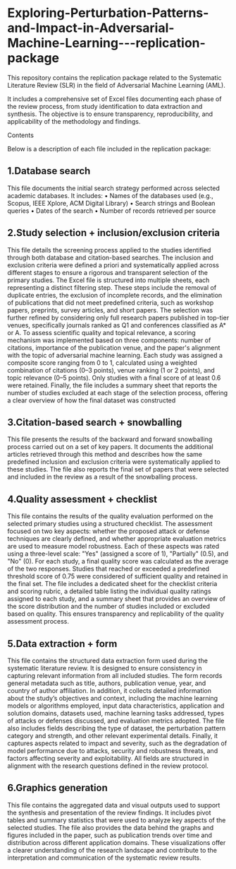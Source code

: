 # Exploring-Perturbation-Patterns-and-Impact-in-Adversarial-Machine-Learning---replication-package
This repository contains the replication package related to the Systematic Literature Review (SLR) in the field of Adversarial Machine Learning (AML).

It includes a comprehensive set of Excel files documenting each phase of the review process, from study identification to data extraction and synthesis. The objective is to ensure transparency, reproducibility, and applicability of the methodology and findings.

Contents

Below is a description of each file included in the replication package:

## 1.Database search

This file documents the initial search strategy performed across selected academic databases. It includes:
•	Names of the databases used (e.g., Scopus, IEEE Xplore, ACM Digital Library)
•	Search strings and Boolean queries
•	Dates of the search
•	Number of records retrieved per source

## 2.Study selection + inclusion/exclusion criteria

This file details the screening process applied to the studies identified through both database and citation-based searches. The inclusion and exclusion criteria were defined a priori and systematically applied across different stages to ensure a rigorous and transparent selection of the primary studies.
The Excel file is structured into multiple sheets, each representing a distinct filtering step. These steps include the removal of duplicate entries, the exclusion of incomplete records, and the elimination of publications that did not meet predefined criteria, such as workshop papers, preprints, survey articles, and short papers. The selection was further refined by considering only full research papers published in top-tier venues, specifically journals ranked as Q1 and conferences classified as A* or A.
To assess scientific quality and topical relevance, a scoring mechanism was implemented based on three components: number of citations, importance of the publication venue, and the paper's alignment with the topic of adversarial machine learning. Each study was assigned a composite score ranging from 0 to 1, calculated using a weighted combination of citations (0–3 points), venue ranking (1 or 2 points), and topic relevance (0–5 points). Only studies with a final score of at least 0.6 were retained.
Finally, the file includes a summary sheet that reports the number of studies excluded at each stage of the selection process, offering a clear overview of how the final dataset was constructed

## 3.Citation-based search + snowballing

This file presents the results of the backward and forward snowballing process carried out on a set of key papers. It documents the additional articles retrieved through this method and describes how the same predefined inclusion and exclusion criteria were systematically applied to these studies. The file also reports the final set of papers that were selected and included in the review as a result of the snowballing process.

## 4.Quality assessment + checklist

This file contains the results of the quality evaluation performed on the selected primary studies using a structured checklist. The assessment focused on two key aspects: whether the proposed attack or defense techniques are clearly defined, and whether appropriate evaluation metrics are used to measure model robustness.
Each of these aspects was rated using a three-level scale: "Yes" (assigned a score of 1), "Partially" (0.5), and "No" (0). For each study, a final quality score was calculated as the average of the two responses. Studies that reached or exceeded a predefined threshold score of 0.75 were considered of sufficient quality and retained in the final set.
The file includes a dedicated sheet for the checklist criteria and scoring rubric, a detailed table listing the individual quality ratings assigned to each study, and a summary sheet that provides an overview of the score distribution and the number of studies included or excluded based on quality. This ensures transparency and replicability of the quality assessment process.

## 5.Data extraction + form

This file contains the structured data extraction form used during the systematic literature review. It is designed to ensure consistency in capturing relevant information from all included studies. The form records general metadata such as title, authors, publication venue, year, and country of author affiliation.
In addition, it collects detailed information about the study’s objectives and context, including the machine learning models or algorithms employed, input data characteristics, application and solution domains, datasets used, machine learning tasks addressed, types of attacks or defenses discussed, and evaluation metrics adopted.
The file also includes fields describing the type of dataset, the perturbation pattern category and strength, and other relevant experimental details. Finally, it captures aspects related to impact and severity, such as the degradation of model performance due to attacks, security and robustness threats, and factors affecting severity and exploitability. All fields are structured in alignment with the research questions defined in the review protocol.

## 6.Graphics generation

This file contains the aggregated data and visual outputs used to support the synthesis and presentation of the review findings. It includes pivot tables and summary statistics that were used to analyze key aspects of the selected studies. The file also provides the data behind the graphs and figures included in the paper, such as publication trends over time and distribution across different application domains. These visualizations offer a clearer understanding of the research landscape and contribute to the interpretation and communication of the systematic review results.

